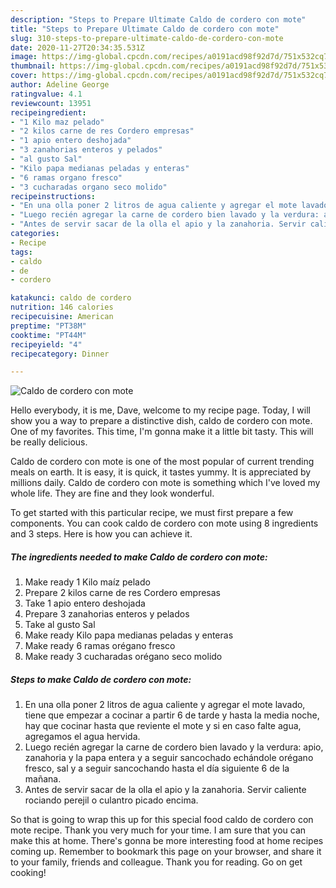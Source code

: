 ```yaml
---
description: "Steps to Prepare Ultimate Caldo de cordero con mote"
title: "Steps to Prepare Ultimate Caldo de cordero con mote"
slug: 310-steps-to-prepare-ultimate-caldo-de-cordero-con-mote
date: 2020-11-27T20:34:35.531Z
image: https://img-global.cpcdn.com/recipes/a0191acd98f92d7d/751x532cq70/caldo-de-cordero-con-mote-foto-principal.jpg
thumbnail: https://img-global.cpcdn.com/recipes/a0191acd98f92d7d/751x532cq70/caldo-de-cordero-con-mote-foto-principal.jpg
cover: https://img-global.cpcdn.com/recipes/a0191acd98f92d7d/751x532cq70/caldo-de-cordero-con-mote-foto-principal.jpg
author: Adeline George
ratingvalue: 4.1
reviewcount: 13951
recipeingredient:
- "1 Kilo maz pelado"
- "2 kilos carne de res Cordero empresas"
- "1 apio entero deshojada"
- "3 zanahorias enteros y pelados"
- "al gusto Sal"
- "Kilo papa medianas peladas y enteras"
- "6 ramas organo fresco"
- "3 cucharadas organo seco molido"
recipeinstructions:
- "En una olla poner 2 litros de agua caliente y agregar el mote lavado, tiene que empezar a cocinar a partir 6 de tarde y hasta la media noche, hay que cocinar hasta que reviente el mote y si en caso falte agua, agregamos el agua hervida."
- "Luego recién agregar la carne de cordero bien lavado y la verdura: apio, zanahoria y la papa entera y a seguir sancochado echándole orégano fresco, sal y a seguir sancochando hasta el día siguiente 6 de la mañana."
- "Antes de servir sacar de la olla el apio y la zanahoria. Servir caliente rociando perejil o culantro picado encima."
categories:
- Recipe
tags:
- caldo
- de
- cordero

katakunci: caldo de cordero 
nutrition: 146 calories
recipecuisine: American
preptime: "PT38M"
cooktime: "PT44M"
recipeyield: "4"
recipecategory: Dinner

---
```



![Caldo de cordero con mote](https://img-global.cpcdn.com/recipes/a0191acd98f92d7d/751x532cq70/caldo-de-cordero-con-mote-foto-principal.jpg)

Hello everybody, it is me, Dave, welcome to my recipe page. Today, I will show you a way to prepare a distinctive dish, caldo de cordero con mote. One of my favorites. This time, I'm gonna make it a little bit tasty. This will be really delicious.

Caldo de cordero con mote is one of the most popular of current trending meals on earth. It is easy, it is quick, it tastes yummy. It is appreciated by millions daily. Caldo de cordero con mote is something which I've loved my whole life. They are fine and they look wonderful.




To get started with this particular recipe, we must first prepare a few components. You can cook caldo de cordero con mote using 8 ingredients and 3 steps. Here is how you can achieve it.

<!--inarticleads1-->

##### The ingredients needed to make Caldo de cordero con mote:

1. Make ready 1 Kilo maíz pelado
1. Prepare 2 kilos carne de res Cordero empresas
1. Take 1 apio entero deshojada
1. Prepare 3 zanahorias enteros y pelados
1. Take al gusto Sal
1. Make ready Kilo papa medianas peladas y enteras
1. Make ready 6 ramas orégano fresco
1. Make ready 3 cucharadas orégano seco molido




<!--inarticleads2-->

##### Steps to make Caldo de cordero con mote:

1. En una olla poner 2 litros de agua caliente y agregar el mote lavado, tiene que empezar a cocinar a partir 6 de tarde y hasta la media noche, hay que cocinar hasta que reviente el mote y si en caso falte agua, agregamos el agua hervida.
1. Luego recién agregar la carne de cordero bien lavado y la verdura: apio, zanahoria y la papa entera y a seguir sancochado echándole orégano fresco, sal y a seguir sancochando hasta el día siguiente 6 de la mañana.
1. Antes de servir sacar de la olla el apio y la zanahoria. Servir caliente rociando perejil o culantro picado encima.




So that is going to wrap this up for this special food caldo de cordero con mote recipe. Thank you very much for your time. I am sure that you can make this at home. There's gonna be more interesting food at home recipes coming up. Remember to bookmark this page on your browser, and share it to your family, friends and colleague. Thank you for reading. Go on get cooking!
